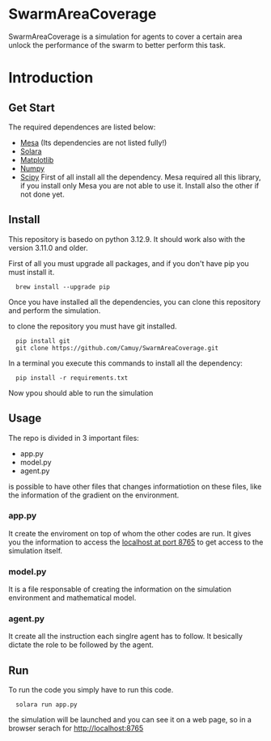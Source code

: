 # SwarmAreaCoverage
SwarmAreaCoverage is a simulation for agents to cover a certain area unlock the performance of the swarm to better perform this task.

# Introduction
## Get Start
The required dependences are listed below:
- [Mesa](https://mesa.readthedocs.io/latest/index.html) (Its dependencies are not listed fully!)
- [Solara](https://solara.dev)
- [Matplotlib](https://matplotlib.org)
- [Numpy](https://numpy.org)
- [Scipy](https://scipy.org)
First of all install all the dependency.
Mesa required all this library, if you install only Mesa you are not able to use it. Install also the other if not done yet.

## Install
This repository is basedo on python 3.12.9. It should work also with the version 3.11.0 and older.

First of all you must upgrade all packages, and if you don't have pip you must install it.
<pre><code class="language-bash">  brew install --upgrade pip
</code></pre>

Once you have installed all the dependencies, you can clone this repository and perform the simulation.

to clone the repository you must have git installed.

<pre><code class="language-bash">  pip install git
  git clone https://github.com/Camuy/SwarmAreaCoverage.git
</code></pre>

In a terminal you execute this commands to install all the dependency:
<pre><code class="language-bash">  pip install -r requirements.txt
</code></pre>

Now ypou should able to run the simulation

## Usage
The repo is divided in 3 important files:
- app.py
- model.py
- agent.py

is possible to have other files that changes informatiotion on these files, like the information of the gradient on the environment.

### app.py
It create the enviroment on top of whom the other codes are run. It gives you the information to access the [localhost at port 8765](http://localhost:8765) to get access to the simulation itself.

### model.py
It is a file responsable of creating the information on the simulation environment and mathematical model.

### agent.py
It create all the instruction each singlre agent has to follow. It besically dictate the role to be followed by the agent.

## Run
To run the code you simply have to run this code.
<pre><code class="language-bash">  solara run app.py</code></pre>

the simulation will be launched and you can see it on a web page, so in a browser serach for [http://localhost:8765](http://localhost:8765)
